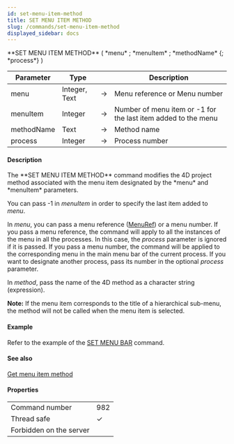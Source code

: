 ```yaml
---
id: set-menu-item-method
title: SET MENU ITEM METHOD
slug: /commands/set-menu-item-method
displayed_sidebar: docs
---
```


<!--REF #_command_.SET MENU ITEM METHOD.Syntax-->**SET MENU ITEM METHOD** ( *menu* ; *menuItem* ; *methodName* {; *process*} )<!-- END REF-->
<!--REF #_command_.SET MENU ITEM METHOD.Params-->
| Parameter | Type |  | Description |
| --- | --- | --- | --- |
| menu | Integer, Text | &#8594;  | Menu reference or Menu number |
| menuItem | Integer | &#8594;  | Number of menu item or -1 for the last item added to the menu |
| methodName | Text | &#8594;  | Method name |
| process | Integer | &#8594;  | Process number |

<!-- END REF-->

#### Description 

<!--REF #_command_.SET MENU ITEM METHOD.Summary-->The **SET MENU ITEM METHOD** command modifies the 4D project method associated with the menu item designated by the *menu* and *menuItem* parameters.<!-- END REF-->

You can pass -1 in *menuItem* in order to specify the last item added to *menu*.

In *menu*, you can pass a menu reference ([MenuRef](# "Unique ID (16-character alphanumeric) of a menu")) or a menu number. If you pass a menu reference, the command will apply to all the instances of the menu in all the processes. In this case, the *process* parameter is ignored if it is passed. If you pass a menu number, the command will be applied to the corresponding menu in the main menu bar of the current process. If you want to designate another process, pass its number in the optional *process* parameter.

In *method*, pass the name of the 4D method as a character string (expression).

**Note:** If the menu item corresponds to the title of a hierarchical sub-menu, the method will not be called when the menu item is selected.

#### Example 

Refer to the example of the [SET MENU BAR](set-menu-bar.md) command. 

#### See also 

[Get menu item method](get-menu-item-method.md)  

#### Properties
|  |  |
| --- | --- |
| Command number | 982 |
| Thread safe | &check; |
| Forbidden on the server ||


